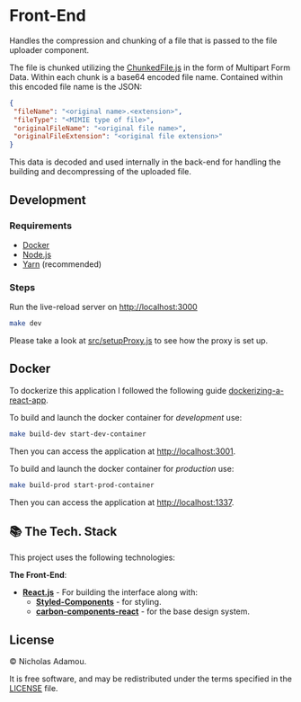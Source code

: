 # Front-End

Handles the compression and chunking of a file that is passed to the file uploader component.

The file is chunked utilizing the [ChunkedFile.js](src/components/ChunkedFile.js) in the form of Multipart Form Data. Within each chunk is a base64 encoded file name. Contained within this encoded file name is the JSON:

```json
{
 "fileName": "<original name>.<extension>",
 "fileType": "<MIMIE type of file>",
 "originalFileName": "<original file name>",
 "originalFileExtension": "<original file extension>"
}
```

This data is decoded and used internally in the back-end for handling the building and decompressing of the uploaded file.

## Development

### Requirements

- [Docker](http://docker.com/)
- [Node.js](https://nodejs.org/en/)
- [Yarn](https://yarnpkg.com/en/) (recommended)

### Steps

Run the live-reload server on <http://localhost:3000>

```bash
make dev
```

Please take a look at [src/setupProxy.js](src/setupProxy.js) to see how the proxy is set up.

## Docker

To dockerize this application I followed the following guide [dockerizing-a-react-app](https://mherman.org/blog/dockerizing-a-react-app/).

To build and launch the docker container for *development* use:

```bash
make build-dev start-dev-container
```

Then you can access the application at <http://localhost:3001>.

To build and launch the docker container for *production* use:

```bash
make build-prod start-prod-container
```

Then you can access the application at <http://localhost:1337>.

## 📚 The Tech. Stack

This project uses the following technologies:

**The Front-End**:

- [**React.js**](https://reactjs.org/) - For building the interface along with:
  - [**Styled-Components**](https://www.styled-components.com/) - for styling.
  - [**carbon-components-react**](https://npmjs.com/package/carbon-components-react) - for the base design system.

## License

© Nicholas Adamou.

It is free software, and may be redistributed under the terms specified in the [LICENSE] file.

[license]: LICENSE
